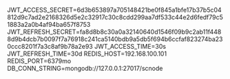 JWT_ACCESS_SECRET=6d3b653897a705148421be0f845a1bfe17b37b5c04812d9c7ad2e2168326d5e2c32917c30c8cdd299aa7df533c44e2d6fedf79c51883a2a0b4af94ba657f8753
JWT_REFRESH_SECRET=fa8d8b8c30a0a32140640d1546f09b9c2ab11f4488d9b4dcb7b0097f7a76918c241ca5140bdb9a5db5f694b6ccfaf823274ba230ccc8201f7a3c8af9b78a2e93
JWT_ACCESS_TIME=30s
JWT_REFRESH_TIME=30d
REDIS_HOST=192.168.100.101
REDIS_PORT=6379mo
DB_CONN_STRING=mongodb://127.0.0.1:27017/scnode